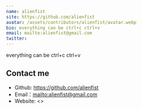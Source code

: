 ```yaml
---
name: alienfist
site: https://github.com/alienfist
avatar: /assets/contributors/alienfist/avatar.webp
bio: everything can be ctrl+c ctrl+v
email: mailto:alienfist@gmail.com
twitter:
---
```


everything can be ctrl+c ctrl+v

## Contact me

- Github: <https://github.com/alienfist>
- Email：<mailto:alienfist@gmail.com>
- Website: <>
